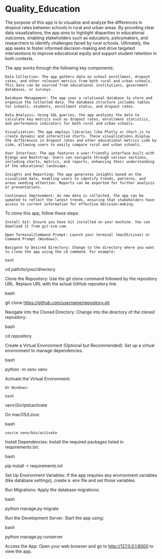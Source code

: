 # Quality_Education
The purpose of this app is to visualize and analyze the differences in dropout rates between schools in rural and urban areas. By providing clear data visualizations, the app aims to highlight disparities in educational outcomes, enabling stakeholders such as educators, policymakers, and researchers to identify challenges faced by rural schools. Ultimately, the app seeks to foster informed decision-making and drive targeted interventions to improve educational equity and support student retention in both contexts.

The app works through the following key components:

    Data Collection: The app gathers data on school enrollment, dropout rates, and other relevant metrics from both rural and urban schools. This data can be sourced from educational institutions, government databases, or surveys.

    Database Management: The app uses a relational database to store and organize the collected data. The database structure includes tables for schools, students, enrollment status, and dropout rates.

    Data Analysis: Using SQL queries, the app analyzes the data to calculate key metrics such as dropout rates, enrollment statistics, and performance indicators for both rural and urban schools.

    Visualization: The app employs libraries like Plotly or Chart.js to create dynamic and interactive charts. These visualizations display the differences in dropout rates and other educational metrics side by side, allowing users to easily compare rural and urban schools.

    User Interface: The app features a user-friendly interface built with Django and Bootstrap. Users can navigate through various sections, including charts, metrics, and reports, enhancing their understanding of the educational landscape.

    Insights and Reporting: The app generates insights based on the visualized data, enabling users to identify trends, patterns, and areas needing attention. Reports can be exported for further analysis or presentations.

    Continuous Improvement: As new data is collected, the app can be updated to reflect the latest trends, ensuring that stakeholders have access to current information for effective decision-making.

To clone this app, follow these steps:

    Install Git: Ensure you have Git installed on your machine. You can download it from git-scm.com.

    Open Terminal/Command Prompt: Launch your terminal (macOS/Linux) or Command Prompt (Windows).

    Navigate to Desired Directory: Change to the directory where you want to clone the app using the cd command. For example:

    bash

cd path/to/your/directory

Clone the Repository: Use the git clone command followed by the repository URL. Replace URL with the actual GitHub repository link.

bash

git clone https://github.com/username/repository.git

Navigate into the Cloned Directory: Change into the directory of the cloned repository:

bash

cd repository

Create a Virtual Environment (Optional but Recommended): Set up a virtual environment to manage dependencies.

bash

python -m venv venv

Activate the Virtual Environment:

    On Windows:

    bash

venv\Scripts\activate

On macOS/Linux:

bash

    source venv/bin/activate

Install Dependencies: Install the required packages listed in requirements.txt:

bash

pip install -r requirements.txt

Set Up Environment Variables: If the app requires any environment variables (like database settings), create a .env file and set those variables.

Run Migrations: Apply the database migrations:

bash

python manage.py migrate

Run the Development Server: Start the app using:

bash

python manage.py runserver

Access the App: Open your web browser and go to http://127.0.0.1:8000 to view the app.
